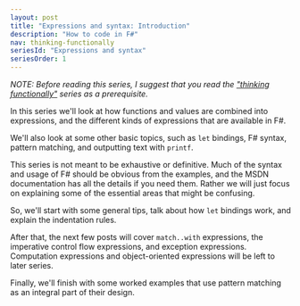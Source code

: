 ```yaml
---
layout: post
title: "Expressions and syntax: Introduction"
description: "How to code in F#"
nav: thinking-functionally
seriesId: "Expressions and syntax"
seriesOrder: 1
---
```


*NOTE: Before reading this series, I suggest that you read the ["thinking functionally"](../series/thinking-functionally.md) series as a prerequisite.*

In this series we'll look at how functions and values are combined into expressions, and the different kinds of expressions that are available in F#.

We'll also look at some other basic topics, such as `let` bindings, F# syntax, pattern matching, and outputting text with `printf`.

This series is not meant to be exhaustive or definitive. Much of the syntax and usage of F# should be obvious from the examples, and the MSDN documentation
has all the details if you need them. Rather we will just focus on explaining some of the essential areas that might be confusing.

So, we'll start with some general tips, talk about how `let` bindings work, and explain the indentation rules. 

After that, the next few posts will cover `match..with` expressions, the imperative control flow expressions, and exception expressions. Computation expressions and object-oriented expressions will be left to later series.

Finally, we'll finish with some worked examples that use pattern matching as an integral part of their design.




